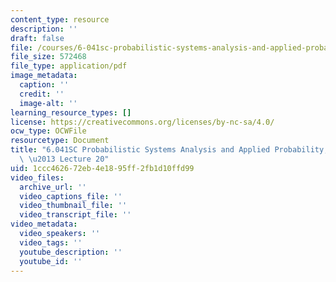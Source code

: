 ```yaml
---
content_type: resource
description: ''
draft: false
file: /courses/6-041sc-probabilistic-systems-analysis-and-applied-probability-fall-2013/1ccc462672eb4e1895ff2fb1d10ffd99_MIT6_041SCF13_lec20_300k.mp4.pdf
file_size: 572468
file_type: application/pdf
image_metadata:
  caption: ''
  credit: ''
  image-alt: ''
learning_resource_types: []
license: https://creativecommons.org/licenses/by-nc-sa/4.0/
ocw_type: OCWFile
resourcetype: Document
title: "6.041SC Probabilistic Systems Analysis and Applied Probability, Fall 2013Transcript\
  \ \u2013 Lecture 20"
uid: 1ccc4626-72eb-4e18-95ff-2fb1d10ffd99
video_files:
  archive_url: ''
  video_captions_file: ''
  video_thumbnail_file: ''
  video_transcript_file: ''
video_metadata:
  video_speakers: ''
  video_tags: ''
  youtube_description: ''
  youtube_id: ''
---
```

